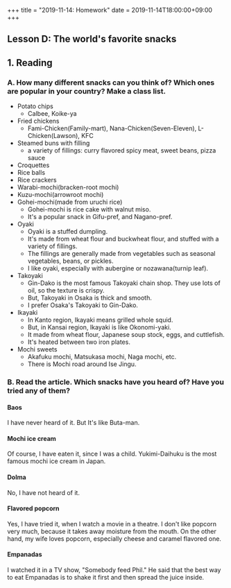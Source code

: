 +++
title =  "2019-11-14: Homework"
date = 2019-11-14T18:00:00+09:00
+++

## Lesson D: The world's favorite snacks
## 1. Reading
### A. How many different snacks can you think of? Which ones are popular in your country? Make a class list.
* Potato chips
  - Calbee, Koike-ya
* Fried chickens
  - Fami-Chicken(Family-mart), Nana-Chicken(Seven-Eleven), L-Chicken(Lawson), KFC
* Steamed buns with filling
  - a variety of fillings: curry flavored spicy meat, sweet beans, pizza sauce
* Croquettes
* Rice balls
* Rice crackers
* Warabi-mochi(bracken-root mochi)
* Kuzu-mochi(arrowroot mochi)
* Gohei-mochi(made from uruchi rice)
  - Gohei-mochi is rice cake with walnut miso.
  - It's a popular snack in Gifu-pref, and Nagano-pref.
* Oyaki
  - Oyaki is a stuffed dumpling.
  - It's made from wheat flour and buckwheat flour, and stuffed with a variety of fillings.
  - The fillings are generally made from vegetables such as seasonal vegetables, beans, or pickles.
  - I like oyaki, especially with aubergine or nozawana(turnip leaf).
* Takoyaki
  - Gin-Dako is the most famous Takoyaki chain shop. They use lots of oil, so the texture is crispy. 
  - But, Takoyaki in Osaka is thick and smooth.
  - I prefer Osaka's Takoyaki to Gin-Dako.
* Ikayaki
  - In Kanto region, Ikayaki means grilled whole squid.
  - But, in Kansai region, Ikayaki is like Okonomi-yaki.
  - It made from wheat flour, Japanese soup stock, eggs, and cuttlefish.
  - It's heated between two iron plates.
* Mochi sweets
  - Akafuku mochi, Matsukasa mochi, Naga mochi, etc.
  - There is Mochi road around Ise Jingu.

### B. Read the article. Which snacks have you heard of? Have you tried any of them?
#### Baos
I have never heard of it.
But It's like Buta-man.
#### Mochi ice cream
Of course, I have eaten it, since I was a child.
Yukimi-Daihuku is the most famous mochi ice cream in Japan.
#### Dolma
No, I have not heard of it.
#### Flavored popcorn
Yes, I have tried it, when I watch a movie in a theatre.
I don't like popcorn very much, because it takes away moisture from the mouth.
On the other hand, my wife loves popcorn, especially cheese and caramel flavored one.
#### Empanadas
I watched it in a TV show, "Somebody feed Phil."
He said that the best way to eat Empanadas is to shake it first and then spread the juice inside.
